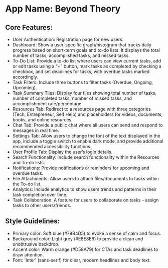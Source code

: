 # **App Name**: Beyond Theory

## Core Features:

- User Authentication: Registration page for new users.
- Dashboard: Show a user-specific graph/histogram that tracks daily progress based on short-term goals and to-do lists. It displays the total number of tasks, accomplished tasks, and missed tasks.
- To-Do List: Provide a to-do list where users can view current tasks, add or edit tasks using a “+” button, mark tasks as completed by checking a checkbox, and set deadlines for tasks, with overdue tasks marked accordingly.
- Task Filters: Include three buttons to filter tasks (Overdue, Ongoing, Upcoming).
- Task Summary Tiles: Display four tiles showing total number of tasks, number of completed tasks, number of missed tasks, and accomplishment rate/percentage
- Resources Tab: Redirect to a resources page with three categories (Tech, Entrepreneur, Self Help) and placeholders for videos, documents, books, and online resources.
- Chat Tab: Provide a public chat where all users can send and respond to messages in real time.
- Settings Tab: Allow users to change the font of the text displayed in the app, include a toggle switch to enable dark mode, and provide additional recommended accessibility functions.
- User Profile Tab: Display the user’s login details.
- Search Functionality: Include search functionality within the Resources and To-do lists.
- Notifications: Provide notifications or reminders for upcoming and overdue tasks.
- File Attachments: Allow users to attach files/documents to tasks within the To-do list.
- Analytics: Include analytics to show users trends and patterns in their task completion over time.
- Task Collaboration: A feature for users to collaborate on tasks - assign tasks to other users/friends.

## Style Guidelines:

- Primary color: Soft blue (#79B4D5) to evoke a sense of calm and focus.
- Background color: Light grey (#E8E8E8) to provide a clean and unobtrusive backdrop.
- Accent color: Warm orange (#D58A79) for CTAs and task deadlines to draw attention.
- Font: 'Inter' (sans-serif) for clear, modern headlines and body text.